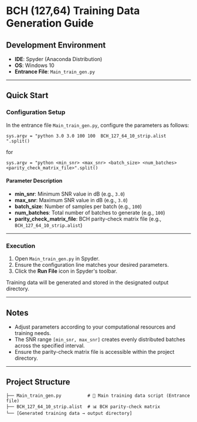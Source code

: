 # BCH (127,64) Training Data Generation Guide

## Development Environment

* **IDE**: Spyder (Anaconda Distribution)
* **OS**: Windows 10
* **Entrance File**: `Main_train_gen.py`

---

## Quick Start

### Configuration Setup

In the entrance file `Main_train_gen.py`, configure the parameters as follows:

```
sys.argv = "python 3.0 3.0 100 100  BCH_127_64_10_strip.alist ".split()
```
for 

```
sys.argv = "python <min_snr> <max_snr> <batch_size> <num_batches> <parity_check_matrix_file>".split()
```

#### Parameter Description

* **min_snr**: Minimum SNR value in dB (e.g., `3.0`)
* **max_snr**: Maximum SNR value in dB (e.g., `3.0`)
* **batch_size**: Number of samples per batch (e.g., `100`)
* **num_batches**: Total number of batches to generate (e.g., `100`)
* **parity_check_matrix_file**: BCH parity-check matrix file (e.g., `BCH_127_64_10_strip.alist`)

---

### Execution

1. Open `Main_train_gen.py` in Spyder.
2. Ensure the configuration line matches your desired parameters.
3. Click the **Run File** icon in Spyder's toolbar.

Training data will be generated and stored in the designated output directory.

---

## Notes

* Adjust parameters according to your computational resources and training needs.
* The SNR range `[min_snr, max_snr]` creates evenly distributed batches across the specified interval.
* Ensure the parity-check matrix file is accessible within the project directory.

---

## Project Structure

```
├── Main_train_gen.py          # 🎯 Main training data script (Entrance file)
├── BCH_127_64_10_strip.alist  # 📊 BCH parity-check matrix
└── [Generated training data → output directory]
```
